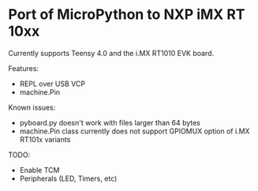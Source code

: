 Port of MicroPython to NXP iMX RT 10xx
======================================

Currently supports Teensy 4.0 and the i.MX RT1010 EVK board.

Features:
  - REPL over USB VCP
  - machine.Pin

Known issues:
  - pyboard.py doesn't work with files larger than 64 bytes
  - machine.Pin class currently does not support GPIOMUX option of
    i.MX RT101x variants

TODO:
  - Enable TCM
  - Peripherals (LED, Timers, etc)
